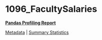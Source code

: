 # 1096_FacultySalaries

[**Pandas Profiling Report**](https://epistasislab.github.io/penn-ml-benchmarks/profile/1096_FacultySalaries.html)

[Metadata](metadata.yaml) | [Summary Statistics](summary_stats.tsv)


